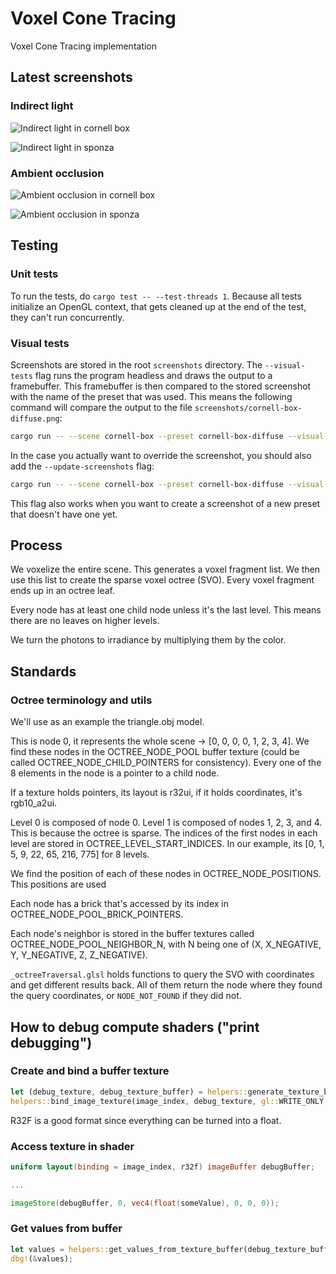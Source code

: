 # Voxel Cone Tracing

Voxel Cone Tracing implementation

## Latest screenshots

### Indirect light

![Indirect light in cornell box](./screenshots/cornell-box-full.png)

![Indirect light in sponza](./screenshots/sponza-windows-diffuse.png)

### Ambient occlusion

![Ambient occlusion in cornell box](./screenshots/cornell-box-ao.png)

![Ambient occlusion in sponza](./screenshots/sponza-ao.png)

## Testing

### Unit tests

To run the tests, do `cargo test -- --test-threads 1`.
Because all tests initialize an OpenGL context, that gets cleaned up at the end of the test,
they can't run concurrently.

### Visual tests

Screenshots are stored in the root `screenshots` directory.
The `--visual-tests` flag runs the program headless and draws the output to a framebuffer.
This framebuffer is then compared to the stored screenshot with the name of the preset that was used.
This means the following command will compare the output to the file `screenshots/cornell-box-diffuse.png`:

```bash
cargo run -- --scene cornell-box --preset cornell-box-diffuse --visual-tests
```

In the case you actually want to override the screenshot, you should also add the `--update-screenshots` flag:

```bash
cargo run -- --scene cornell-box --preset cornell-box-diffuse --visual-tests --update-screenshots
```

This flag also works when you want to create a screenshot of a new preset that doesn't have one yet.

## Process

We voxelize the entire scene. This generates a voxel fragment list.
We then use this list to create the sparse voxel octree (SVO).
Every voxel fragment ends up in an octree leaf.

Every node has at least one child node unless it's the last level.
This means there are no leaves on higher levels.

We turn the photons to irradiance by multiplying them by the color.

## Standards

### Octree terminology and utils

We'll use as an example the triangle.obj model.

This is node 0, it represents the whole scene -> [0, 0, 0, 0, 1, 2, 3, 4].
We find these nodes in the OCTREE_NODE_POOL buffer texture
(could be called OCTREE_NODE_CHILD_POINTERS for consistency).
Every one of the 8 elements in the node is a pointer to a child node.

If a texture holds pointers, its layout is r32ui, if it holds coordinates, it's rgb10_a2ui.

Level 0 is composed of node 0.
Level 1 is composed of nodes 1, 2, 3, and 4. This is because the octree is sparse.
The indices of the first nodes in each level are stored in OCTREE_LEVEL_START_INDICES.
In our example, its [0, 1, 5, 9, 22, 65, 216, 775] for 8 levels.

We find the position of each of these nodes in OCTREE_NODE_POSITIONS.
This positions are used 

Each node has a brick that's accessed by its index in OCTREE_NODE_POOL_BRICK_POINTERS.

Each node's neighbor is stored in the buffer textures called OCTREE_NODE_POOL_NEIGHBOR_N,
with N being one of (X, X_NEGATIVE, Y, Y_NEGATIVE, Z, Z_NEGATIVE).

`_octreeTraversal.glsl` holds functions to query the SVO with coordinates and get different results back.
All of them return the node where they found the query coordinates, or `NODE_NOT_FOUND` if they did not.

## How to debug compute shaders ("print debugging")

### Create and bind a buffer texture

```rust
let (debug_texture, debug_texture_buffer) = helpers::generate_texture_buffer(size, gl::R32F, default_value);
helpers::bind_image_texture(image_index, debug_texture, gl::WRITE_ONLY, gl::R32F);
```

R32F is a good format since everything can be turned into a float.

### Access texture in shader

```glsl
uniform layout(binding = image_index, r32f) imageBuffer debugBuffer;

...

imageStore(debugBuffer, 0, vec4(float(someValue), 0, 0, 0));
```

### Get values from buffer

```rust
let values = helpers::get_values_from_texture_buffer(debug_texture_buffer, size, default_value);
dbg!(&values);
```
